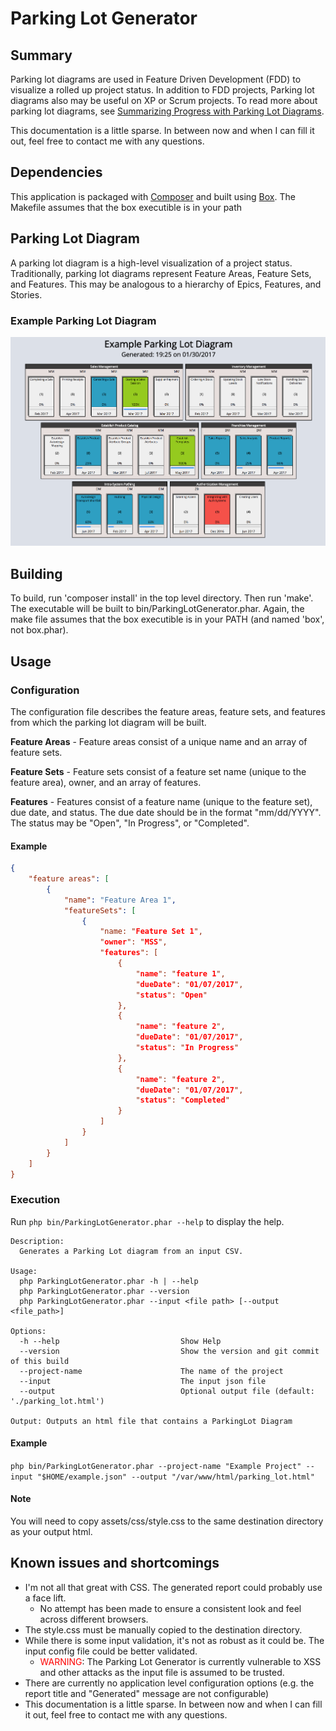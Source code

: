 # Parking Lot Generator

## Summary
Parking lot diagrams are used in Feature Driven Development (FDD) to visualize a
rolled up project status. In addition to FDD projects, Parking lot diagrams also
may be useful on XP or Scrum projects. To read more about parking lot diagrams,
see <a
href="http://leadinganswers.typepad.com/leading_answers/2007/02/summarizing_pro.html"
target="_blank">Summarizing Progress with Parking Lot Diagrams</a>.

This documentation is a little sparse. In between now and when I can fill it
out, feel free to contact me with any questions.

## Dependencies
This application is packaged with <a
href="https://getcomposer.org/doc/00-intro.md" target="_blank">Composer</a> and
built using <a href="https://github.com/box-project/box2"
target="_blank">Box</a>. The Makefile assumes that the box executible is in your
path

## Parking Lot Diagram
A parking lot diagram is a high-level visualization of a project status.
Traditionally, parking lot diagrams represent Feature Areas, Feature Sets, and
Features. This may be analogous to a hierarchy of Epics, Features, and Stories.  

### Example Parking Lot Diagram
![example](./assets/images/example.png)

## Building
To build, run 'composer install' in the top level directory. Then run 'make'.
The executable will be built to bin/ParkingLotGenerator.phar. Again, the make
file assumes that the box executible is in your PATH (and named 'box', not
box.phar).

## Usage

### Configuration

The configuration file describes the feature areas, feature sets, and features
from which the parking lot diagram will be built. 
 
**Feature Areas** - Feature areas consist of a unique name and an array of
feature sets.

**Feature Sets** - Feature sets consist of a feature set name (unique to the
feature area), owner, and an array of features.

**Features** - Features consist of a feature name (unique to the feature set),
due date, and status. The due date should be in the format "mm/dd/YYYY". The
status may be "Open", "In Progress", or "Completed".

#### Example
```json
{
    "feature areas": [
        {
            "name": "Feature Area 1",
            "featureSets": [
                {
                    "name: "Feature Set 1",
                    "owner": "MSS",
                    "features": [
                        {
                            "name": "feature 1",
                            "dueDate": "01/07/2017",
                            "status": "Open"
                        },
                        {
                            "name": "feature 2",
                            "dueDate": "01/07/2017",
                            "status": "In Progress"
                        },
                        {
                            "name": "feature 2",
                            "dueDate": "01/07/2017",
                            "status": "Completed"
                        }
                    ]
                }
            ]
        }
    ]
}
```

### Execution
Run `php bin/ParkingLotGenerator.phar --help` to display the help.
~~~
Description:
  Generates a Parking Lot diagram from an input CSV.

Usage:
  php ParkingLotGenerator.phar -h | --help
  php ParkingLotGenerator.phar --version
  php ParkingLotGenerator.phar --input <file path> [--output <file_path>]

Options:
  -h --help                           Show Help
  --version                           Show the version and git commit of this build
  --project-name                      The name of the project
  --input                             The input json file
  --output                            Optional output file (default: './parking_lot.html')

Output: Outputs an html file that contains a ParkingLot Diagram
~~~

#### Example
`php bin/ParkingLotGenerator.phar --project-name "Example Project" --input "$HOME/example.json" --output "/var/www/html/parking_lot.html"`

#### Note
You will need to copy assets/css/style.css to the same destination directory as
your output html.

## Known issues and shortcomings 

* I'm not all that great with CSS. The generated report could probably use a
  face lift.
    * No attempt has been made to ensure a consistent look and feel across
      different browsers.
* The style.css must be manually copied to the destination directory.
* While there is some input validation, it's not as robust as it could be. The
  input config file could be better validated.
    * <span style="color:red">WARNING</span>: The Parking Lot Generator is
      currently vulnerable to XSS and other attacks as the input file is assumed
      to be trusted.
* There are currently no application level configuration options (e.g. the
  report title and "Generated" message are not configurable)
* This documentation is a little sparse. In between now and when I can fill it
  out, feel free to contact me with any questions.
